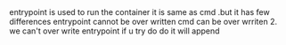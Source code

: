 ## 

entrypoint is used to run the container it is same as cmd .but it has few differences 
entrypoint cannot be over written cmd can be over wrriten 
2. we can't over write entrypoint if u try do do it will append 